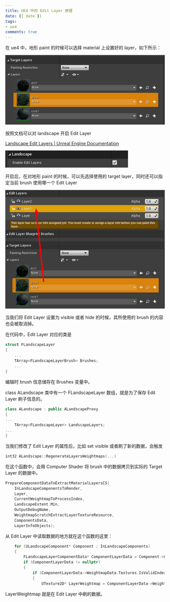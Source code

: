 ```yaml
---
title: UE4 中的 Edit Layer 原理
date: {{ date }}
tags:
- ue4
comments: true
---
```


在 ue4 中，地形 paint 的时候可以选择 material 上设置好的 layer，如下所示：

![](/images/2022-08-10-17-26-27-image.png)

<!-- more -->

按照文档可以对 landscape 开启 Edit Layer

[Landscape Edit Layers | Unreal Engine Documentation](https://docs.unrealengine.com/4.27/en-US/BuildingWorlds/Landscape/Layers/)

![](/images/2022-08-10-17-28-05-image.png)



开启后，在对地形 paint 的时候，可以先选择使用的 target layer，同时还可以指定当前 brush 使用哪一个 Edit Layer

![](/images/2022-08-10-17-30-17-image.png)



当我们将 Edit Layer 设置为 visible 或者 hide 的时候，其所使用的 brush 的内容也会被取消掉。



在代码中，Edit Layer 对应的类是

```cpp
struct FLandscapeLayer
{
    ...
	TArray<FLandscapeLayerBrush> Brushes;    
    ...
}
```

编辑时 brush 信息储存在 Brushes 变量中。

class ALandscape 类中有一个 FLandscapeLayer 数组，就是为了保存 Edit Layer 刷子信息的。

```cpp
class ALandscape : public ALandscapeProxy
{
...
    TArray<FLandscapeLayer> LandscapeLayers;
...
}
```

当我们修改了 Edit Layer 的属性后，比如 set visible 或者刷了新的数据，会触发

```cpp
int32 ALandscape::RegenerateLayersWeightmaps(...)
```

在这个函数中，会用 Computer Shader 将 brush 中的数据拷贝到实际的 Target Layer 的数据中。

```cpp
PrepareComponentDataToExtractMaterialLayersCS(
    InLandscapeComponentsToRender, 
    Layer, 
    CurrentWeightmapToProcessIndex, 
    LandscapeExtent.Min, 
    OutputDebugName, 
    WeightmapScratchExtractLayerTextureResource, 
    ComponentsData, 
    LayerInfoObjects);

```



从 Edit Layer 中读取数据的地方就在这个函数的这里：

```cpp
	for (ULandscapeComponent* Component : InLandscapeComponents)
	{
		FLandscapeLayerComponentData* ComponentLayerData = Component->GetLayerData(InLayer.Guid);
		if (ComponentLayerData != nullptr)
		{
			if (ComponentLayerData->WeightmapData.Textures.IsValidIndex(InCurrentWeightmapToProcessIndex) && ComponentLayerData->WeightmapData.TextureUsages.IsValidIndex(InCurrentWeightmapToProcessIndex))
			{
				UTexture2D* LayerWeightmap = ComponentLayerData->WeightmapData.Textures[InCurrentWeightmapToProcessIndex];
```

LayerWeightmap 就是在 Edit Layer 中刷的数据。
